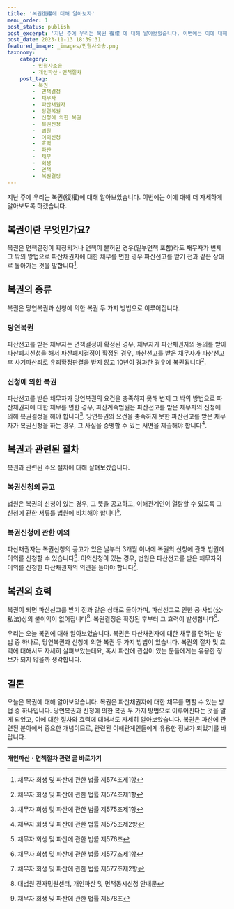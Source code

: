 ```yaml
---
title: '복권復權에 대해 알아보자'
menu_order: 1
post_status: publish
post_excerpt: '지난 주에 우리는 복권 復權 에 대해 알아보았습니다. 이번에는 이에 대해 더 자세하게 알아보도록 하겠습니다.'
post_date: 2023-11-13 18:39:31
featured_image: _images/민형사소송.png
taxonomy:
    category:
        - 민형사소송
        - 개인파산ㆍ면책절차
    post_tag:
        - 복권
        -  면책결정
        -  채무자
        -  파산채권자
        -  당연복권
        -  신청에 의한 복권
        -  복권신청
        -  법원
        -  이의신청
        -  효력
        -  파산
        -  채무
        -  회생
        -  면책
        -  복권결정
---
```



지난 주에 우리는 복권(復權)에 대해 알아보았습니다. 이번에는 이에 대해 더 자세하게 알아보도록 하겠습니다.

## 복권이란 무엇인가요?

복권은 면책결정이 확정되거나 면책이 불허된 경우(일부면책 포함)라도 채무자가 변제 그 밖의 방법으로 파산채권자에 대한 채무를 면한 경우 파산선고를 받기 전과 같은 상태로 돌아가는 것을 말합니다[^1].

## 복권의 종류

복권은 당연복권과 신청에 의한 복권 두 가지 방법으로 이루어집니다.

### 당연복권

파산선고를 받은 채무자는 면책결정이 확정된 경우, 채무자가 파산채권자의 동의를 받아 파산폐지신청을 해서 파산폐지결정이 확정된 경우, 파산선고를 받은 채무자가 파산선고 후 사기파산죄로 유죄확정판결을 받지 않고 10년이 경과한 경우에 복권됩니다[^2].

### 신청에 의한 복권

파산선고를 받은 채무자가 당연복권의 요건을 충족하지 못해 변제 그 밖의 방법으로 파산채권자에 대한 채무를 면한 경우, 파산계속법원은 파산선고를 받은 채무자의 신청에 의해 복권결정을 해야 합니다[^3]. 당연복권의 요건을 충족하지 못한 파산선고를 받은 채무자가 복권신청을 하는 경우, 그 사실을 증명할 수 있는 서면을 제출해야 합니다[^4].

## 복권과 관련된 절차

복권과 관련된 주요 절차에 대해 살펴보겠습니다.

### 복권신청의 공고

법원은 복권의 신청이 있는 경우, 그 뜻을 공고하고, 이해관계인이 열람할 수 있도록 그 신청에 관한 서류를 법원에 비치해야 합니다[^5].

### 복권신청에 관한 이의

파산채권자는 복권신청의 공고가 있은 날부터 3개월 이내에 복권의 신청에 관해 법원에 이의를 신청할 수 있습니다[^6]. 이의신청이 있는 경우, 법원은 파산선고를 받은 채무자와 이의를 신청한 파산채권자의 의견을 들어야 합니다[^7].

## 복권의 효력

복권이 되면 파산선고를 받기 전과 같은 상태로 돌아가며, 파산선고로 인한 공·사법(公·私法)상의 불이익이 없어집니다[^8]. 복권결정은 확정된 후부터 그 효력이 발생합니다[^9].

우리는 오늘 복권에 대해 알아보았습니다. 복권은 파산채권자에 대한 채무를 면하는 방법 중 하나로, 당연복권과 신청에 의한 복권 두 가지 방법이 있습니다. 복권의 절차 및 효력에 대해서도 자세히 살펴보았는데요, 혹시 파산에 관심이 있는 분들에게는 유용한 정보가 되지 않을까 생각합니다.

[^1]: 채무자 회생 및 파산에 관한 법률 제574조제1항
[^2]: 채무자 회생 및 파산에 관한 법률 제574조제1항
[^3]: 채무자 회생 및 파산에 관한 법률 제575조제1항
[^4]: 채무자 회생 및 파산에 관한 법률 제575조제2항
[^5]: 채무자 회생 및 파산에 관한 법률 제576조
[^6]: 채무자 회생 및 파산에 관한 법률 제577조제1항
[^7]: 채무자 회생 및 파산에 관한 법률 제577조제2항
[^8]: 대법원 전자민원센터, 개인파산 및 면책동시신청 안내문
[^9]: 채무자 회생 및 파산에 관한 법률 제578조

## 결론

오늘은 복권에 대해 알아보았습니다. 복권은 파산채권자에 대한 채무를 면할 수 있는 방법 중 하나입니다. 당연복권과 신청에 의한 복권 두 가지 방법으로 이루어진다는 것을 알게 되었고, 이에 대한 절차와 효력에 대해서도 자세히 알아보았습니다. 복권은 파산에 관련된 분야에서 중요한 개념이므로, 관련된 이해관계인들에게 유용한 정보가 되었기를 바랍니다.


<!-- wp:separator -->
<hr class="wp-block-separator has-alpha-channel-opacity"/>
<!-- /wp:separator -->

<!-- wp:group {"backgroundColor":"base","layout":{"type":"constrained"}} -->
<div class="wp-block-group has-base-background-color has-background"><!-- wp:paragraph {"align":"center","fontSize":"medium"} -->
<p class="has-text-align-center has-large-font-size"><strong>개인파산ㆍ면책절차 관련 글 바로가기</strong></p>
<!-- /wp:paragraph -->


<!-- wp:latest-posts
{"categories":[{"id":14814,"count":19,"description":"","link":"https://uknowlaw.com/category/%ea%b0%9c%ec%9d%b8%ed%8c%8c%ec%82%b0%e3%86%8d%eb%a9%b4%ec%b1%85%ec%a0%88%ec%b0%a8/","name":"개인파산ㆍ면책절차","slug":"개인파산ㆍ면책절차","taxonomy":"category","parent":0,"meta":[],"_links":{"self":[{"href":"https://uknowlaw.com/wp-json/wp/v2/categories/14814"}],"collection":[{"href":"https://uknowlaw.com/wp-json/wp/v2/categories"}],"about":[{"href":"https://uknowlaw.com/wp-json/wp/v2/taxonomies/category"}],"wp:post_type":[{"href":"https://uknowlaw.com/wp-json/wp/v2/posts?categories=14814"}],"curies":[{"name":"wp","href":"https://api.w.org/{rel}","templated":true}]}}],"postsToShow":100,"excerptLength":28,"postLayout":"grid","columns":2,"featuredImageAlign":"left","featuredImageSizeSlug":"large","fontSize":"small"} /--></div>
<!-- /wp:group -->